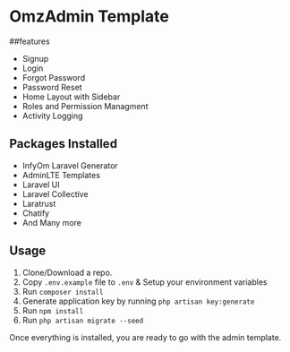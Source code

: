 
# OmzAdmin Template


##features

- Signup
- Login
- Forgot Password
- Password Reset
- Home Layout with Sidebar
- Roles and Permission Managment
- Activity Logging

## Packages Installed

- InfyOm Laravel Generator
- AdminLTE Templates
- Laravel UI
- Laravel Collective
- Laratrust
- Chatify
- And Many more 

## Usage

1. Clone/Download a repo.
2. Copy `.env.example` file to `.env` & Setup your environment variables
3. Run `composer install`
4. Generate application key by running `php artisan key:generate`
5. Run `npm install`
6. Run `php artisan migrate --seed`

Once everything is installed, you are ready to go with the admin template.

